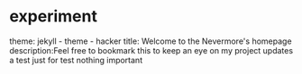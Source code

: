 # experiment
theme: jekyll - theme - hacker
title: Welcome to the Nevermore's homepage
description:Feel free to bookmark this to keep an eye on my project updates
a test
just for test
nothing important
